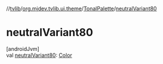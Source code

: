 //[tvlib](../../../index.md)/[org.mjdev.tvlib.ui.theme](../index.md)/[TonalPalette](index.md)/[neutralVariant80](neutral-variant80.md)

# neutralVariant80

[androidJvm]\
val [neutralVariant80](neutral-variant80.md): [Color](https://developer.android.com/reference/kotlin/androidx/compose/ui/graphics/Color.html)
